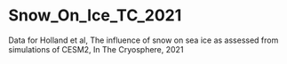 # Snow_On_Ice_TC_2021
Data for Holland et al, The influence of snow on sea ice as assessed from simulations of CESM2, In The Cryosphere, 2021
